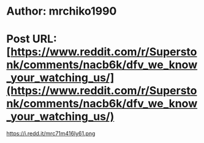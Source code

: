 # Author: mrchiko1990
# Post URL: [https://www.reddit.com/r/Superstonk/comments/nacb6k/dfv_we_know_your_watching_us/](https://www.reddit.com/r/Superstonk/comments/nacb6k/dfv_we_know_your_watching_us/)


https://i.redd.it/mrc71m416ly61.png
